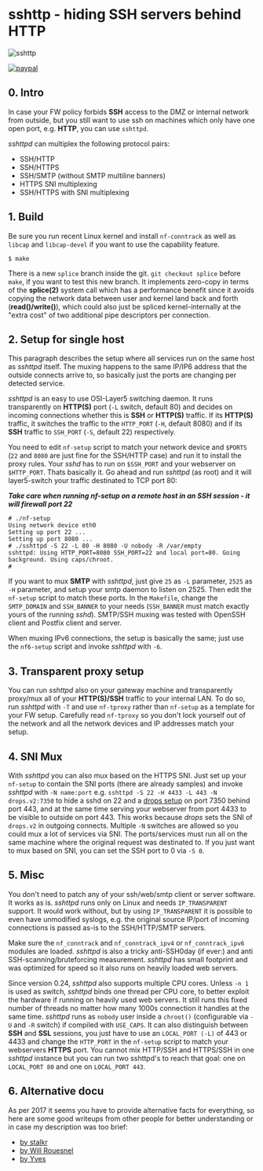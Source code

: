 sshttp - hiding SSH servers behind HTTP
=======================================

![sshttp](https://github.com/stealth/sshttp/blob/master/sshttp.jpg)


[![paypal](https://www.paypalobjects.com/en_US/i/btn/btn_donateCC_LG.gif)](https://www.paypal.com/cgi-bin/webscr?cmd=_s-xclick&hosted_button_id=9MVF8BRMX2CWA)


## 0. Intro

In case your FW policy forbids __SSH__ access to the DMZ or internal
network from outside, but you still want to use ssh on machines
which only have one open port, e.g. __HTTP__, you can use `sshttpd`.

_sshttpd_ can multiplex the following protocol pairs:

* SSH/HTTP
* SSH/HTTPS
* SSH/SMTP (without SMTP multiline banners)
* HTTPS SNI multiplexing
* SSH/HTTPS with SNI multiplexing


## 1. Build

Be sure you run recent Linux kernel and install `nf-conntrack` as well
as `libcap` and `libcap-devel` if you want to use the capability feature.

```
$ make
```

There is a new `splice` branch inside the git. `git checkout splice`
before `make`, if you want to test this new branch. It implements
zero-copy in terms of the __splice(2)__ system call which has a performance
benefit since it avoids copying the network data between user and kernel
land back and forth (__read()/write()__), which could also just be spliced kernel-internally
at the "extra cost" of two additional pipe descriptors per connection.


## 2. Setup for single host

This paragraph describes the setup where all services run on the same host
as _sshttpd_ itself. The muxing happens to the same IP/IP6 address that
the outside connects arrive to, so basically just the ports are changing per
detected service.

_sshttpd_ is an easy to use OSI-Layer5 switching daemon. It runs
transparently on __HTTP(S)__ port (`-L` switch, default 80) and decides
on incoming connections whether this is __SSH__ or __HTTP(S)__ traffic.
If its __HTTP(S)__ traffic, it switches the traffic to the `HTTP_PORT`
(`-H`, default 8080) and if its __SSH__ traffic to `SSH_PORT` (`-S`, default
22) respectively.

You need to edit `nf-setup` script to match your network device and `$PORTS` (`22` and `8080`
are just fine for the SSH/HTTP case) and run it to install the proxy rules.
Your _sshd_ has to run on `$SSH_PORT` and your webserver on `$HTTP_PORT`.
Thats basically it. Go ahead and run _sshttpd_ (as root) and it will layer5-switch
your traffic destinated to TCP port 80:

**_Take care when running nf-setup on a remote host in an SSH session - it will firewall port 22_**

```
# ./nf-setup
Using network device eth0
Setting up port 22 ...
Setting up port 8080 ...
# ./sshttpd -S 22 -L 80 -H 8080 -U nobody -R /var/empty
sshttpd: Using HTTP_PORT=8080 SSH_PORT=22 and local port=80. Going background. Using caps/chroot.
#
```

If you want to mux __SMTP__ with _sshttpd_, just give `25` as `-L` parameter, `2525`
as `-H` parameter, and setup your smtp daemon to listen on 2525. Then
edit the `nf-setup` script to match these ports. In the `Makefile`, change the
`SMTP_DOMAIN` and `SSH_BANNER` to your needs (`SSH_BANNER` must match exactly
yours of the running _sshd_).
SMTP/SSH muxing was tested with OpenSSH client and Postfix client and server.

When muxing IPv6 connections, the setup is basically the same; just use the `nf6-setup`
script and invoke _sshttpd_ with `-6`.


## 3. Transparent proxy setup

You can run _sshttpd_ also on your gateway machine and transparently proxy/mux
all of your __HTTP(S)/SSH__ traffic to your internal LAN. To do so, run _sshttpd_ with
`-T` and use `nf-tproxy` rather than `nf-setup` as a template for your FW setup.
Carefully read `nf-tproxy` so you don't lock yourself out of the network and all
the network devices and IP addresses match your setup.

## 4. SNI Mux

With _sshttpd_ you can also mux based on the HTTPS SNI. Just set up your
`nf-setup` to contain the SNI ports (there are already samples) and invoke
_sshttpd_ with `-N name:port` e.g. `sshttpd -S 22 -H 4433 -L 443 -N drops.v2:7350`
to hide a sshd on 22 and a [drops setup](https://github.com/stealth/drops) on port 7350 behind port 443, and at the same time serving
your webserver from port 4433 to be visible to outside on port 443.
This works because _drops_ sets the SNI of `drops.v2` in outgoing connects.
Multiple `-N` switches are allowed so you could mux a lot of services
via SNI. The ports/services must run all on the same machine where the original request
was destinated to. If you just want to mux based on SNI, you can set the SSH port to 0 via `-S 0`.

## 5. Misc

You don't need to patch any of your ssh/web/smtp client or server software. It
works as is. _sshttpd_ runs only on Linux and needs `IP_TRANSPARENT` support.
It would work without, but by using `IP_TRANSPARENT` it is possible to even
have unmodified syslogs, e.g. the original source IP/port of incoming connections
is passed as-is to the SSH/HTTP/SMTP servers.

Make sure the `nf_conntrack` and `nf_conntrack_ipv4` or `nf_conntrack_ipv6` modules are loaded.
_sshttpd_ is also a tricky anti-SSH0day (if ever:) and anti SSH-scanning/bruteforcing
measurement.
_sshttpd_ has small footprint and was optimized for speed so it also runs
on heavily loaded web servers.


Since version 0.24, _sshttpd_ also supports multiple CPU cores. Unless
`-n 1` is used as switch, _sshttpd_ binds one thread per CPU core,
to better exploit the hardware if running on heavily used web servers.
It still runs this fixed number of threads no matter how many 1000s connection
it handles at the same time.
_sshttpd_ runs as `nobody` user inside a `chroot()` (configurable via `-U` and `-R` switch)
if compiled with `USE_CAPS`. It can also distinguish between __SSH__ and __SSL__
sessions, you just have to use an `LOCAL_PORT (-L)` of 443 or 4433 and change
the `HTTP_PORT` in the `nf-setup` script to match your webservers __HTTPS__ port.
You cannot mix HTTP/SSH and HTTPS/SSH in one _sshttpd_ instance but you can
run two sshttpd's to reach that goal: one on `LOCAL_PORT 80` and one on
`LOCAL_PORT 443`.


## 6. Alternative docu

As per 2017 it seems you have to provide alternative facts for everything,
so here are some good writeups from other people for better understanding or in case my
description was too brief:

* [by stalkr](http://blog.stalkr.net/2012/02/sshhttps-multiplexing-with-sshttp.html)
* [by Will Rouesnel](http://blog.wrouesnel.com/articles/Setting%20up%20sshttp/)
* [by Yves](http://yalis.fr/cms/index.php/post/2014/02/22/Multiplex-SSH-and-HTTPS-on-a-single-port)

